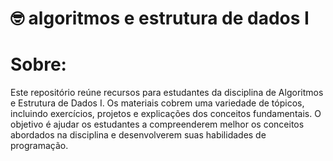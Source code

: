 # 🤓 algoritmos e estrutura de dados I
# Sobre:
Este repositório reúne recursos para estudantes da disciplina de Algoritmos e Estrutura de Dados I. Os materiais cobrem uma variedade de tópicos, incluindo exercícios, projetos e explicações dos conceitos fundamentais. O objetivo é ajudar os estudantes a compreenderem melhor os conceitos abordados na disciplina e desenvolverem suas habilidades de programação.

